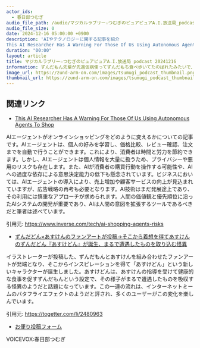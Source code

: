 ```yaml
---
actor_ids:
  - 春日部つむぎ
audio_file_path: /audio/マジカルラブリー☆つむぎのピュアピュアA.I.放送局_podcast_20241216.mp3
audio_file_size: 0
date: 2024-12-16 05:00:00 +0900
description: 'AIやテクノロジーに関する記事を紹介  
This AI Researcher Has A Warning For Those Of Us Using Autonomous Agents To Shop、ずんだどん×あすけんのファンアートが投稿→そこから着想を得てあすけんのずんだどん『あすけどん』が誕生、まるで遭遇したものを取り込む怪異'
duration: "00:00"
layout: article
title: マジカルラブリー☆つむぎのピュアピュアA.I.放送局 podcast 20241216
information: ずんだもん先輩が先週仮病使ってずんだもち食べ歩いてたのばれたみたいで、会議に呼び出されてる。というわけで代役頼まれたっす。あーしで本当にいいのかな？テクノロジとか全然わからないんだけど。まあ、いっかー。
image_url: https://zund-arm-on.com/images/tsumugi_podcast_thumbnail.png
thumbnail_url: https://zund-arm-on.com/images/tsumugi_podcast_thumbnail.png
---
```


## 関連リンク


- [This AI Researcher Has A Warning For Those Of Us Using Autonomous Agents To Shop](https://www.inverse.com/tech/ai-shopping-agents-risks)  


AIエージェントがオンラインショッピングをどのように変えるかについての記事です。AIエージェントは、個人の好みを学習し、価格比較、レビュー確認、注文までを自動で行うことができます。これにより、消費者は時間と労力を節約できます。しかし、AIエージェントは個人情報を大量に扱うため、プライバシーや悪用のリスクも存在します。また、AIが消費者の購買行動を操作する可能性や、AIへの過度な依存による意思決定能力の低下も懸念されています。ビジネスにおいては、AIエージェントの導入により、売上増加や顧客サービスの向上が見込まれていますが、広告戦略の再考も必要となります。AI技術はまだ発展途上であり、その利用には慎重なアプローチが求められます。人間の価値観と優先順位に沿ったAIシステムの開発が重要であり、AIは人間の意図を拡張するツールであるべきだと筆者は述べています。


引用元: https://www.inverse.com/tech/ai-shopping-agents-risks


- [ずんだどん×あすけんのファンアートが投稿→そこから着想を得てあすけんのずんだどん『あすけどん』が誕生、まるで遭遇したものを取り込む怪異](https://togetter.com/li/2480963)  


イラストレーターが投稿した、ずんだもんとあすけんを組み合わせたファンアートが発端となり、そこからインスピレーションを得て「あすけどん」という新しいキャラクターが誕生しました。あすけどんは、あすけんの指導を受けて健康的な食事を促すずんだもんという設定で、その様子がまるで遭遇したものを吸収する怪異のようだと話題になっています。この一連の流れは、インターネットミームのバタフライエフェクトのようだと評され、多くのユーザーがこの変化を楽しんでいます。


引用元: https://togetter.com/li/2480963



- [お便り投稿フォーム](https://forms.gle/ffg4JTfqdiqK62qf9)

VOICEVOX:春日部つむぎ
